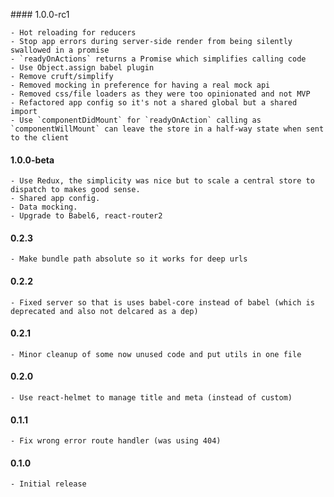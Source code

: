 #### 1.0.0-rc1

	- Hot reloading for reducers
	- Stop app errors during server-side render from being silently swallowed in a promise
	- `readyOnActions` returns a Promise which simplifies calling code
	- Use Object.assign babel plugin
	- Remove cruft/simplify
	- Removed mocking in preference for having a real mock api
	- Removed css/file loaders as they were too opinionated and not MVP
	- Refactored app config so it's not a shared global but a shared import
	- Use `componentDidMount` for `readyOnAction` calling as `componentWillMount` can leave the store in a half-way state when sent to the client

#### 1.0.0-beta

	- Use Redux, the simplicity was nice but to scale a central store to dispatch to makes good sense.
	- Shared app config.
	- Data mocking.
	- Upgrade to Babel6, react-router2

#### 0.2.3

	- Make bundle path absolute so it works for deep urls

#### 0.2.2

	- Fixed server so that is uses babel-core instead of babel (which is deprecated and also not delcared as a dep)

#### 0.2.1

	- Minor cleanup of some now unused code and put utils in one file

#### 0.2.0

	- Use react-helmet to manage title and meta (instead of custom)

#### 0.1.1

	- Fix wrong error route handler (was using 404)

#### 0.1.0

	- Initial release
